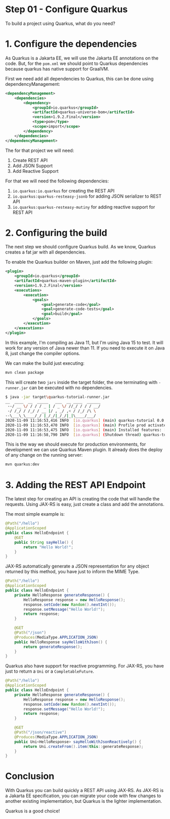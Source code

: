 # Step 01 - Configure Quarkus

To build a project using Quarkus, what do you need?

# 1. Configure the dependencies

As Quarkus is a Jakarta EE, we will use the Jakarta EE annotations on the code. But, for the `pom.xml` we should point to Quarkus dependencies because quarkus has native support for GraalVM.

First we need add all dependencies to Quarkus, this can be done using dependencyManagement:

```xml
<dependencyManagement>
    <dependencies>
        <dependency>
            <groupId>io.quarkus</groupId>
            <artifactId>quarkus-universe-bom</artifactId>
            <version>1.9.2.Final</version>
            <type>pom</type>
            <scope>import</scope>
        </dependency>
    </dependencies>
</dependencyManagement>
```

The for that project we will need:

  1. Create REST API
  2. Add JSON Support
  3. Add Reactive Support

For that we will need the following dependencies:

  1. `io.quarkus:io.quarkus` for creating the REST API
  2. `io.quarkus:quarkus-resteasy-jsonb` for adding JSON serializer to REST API
  3. `io.quarkus:quarkus-resteasy-mutiny` for adding reactive support for REST API

# 2. Configuring the build

The next step we should configure Quarkus build. As we know, Quarkus creates a fat jar with all dependencies.

To enable the Quarkus builder on Maven, just add the following plugin:

```xml
<plugin>
    <groupId>io.quarkus</groupId>
    <artifactId>quarkus-maven-plugin</artifactId>
    <version>1.9.2.Final</version>
    <executions>
        <execution>
            <goals>
                <goal>generate-code</goal>
                <goal>generate-code-tests</goal>
                <goal>build</goal>
            </goals>
        </execution>
    </executions>
</plugin>
```

In this example, I'm compiling as Java 11, but I'm using Java 15 to test. It will work for any version of Java newer than 11. If you need to execute it on Java 8, just change the compiler options.

We can make the build just executing:

```bash
mvn clean package
```

This will create two `jars` inside the target folder, the one terminating with `-runner.jar` can be executed with no dependencies.

```bash
$ java -jar target\quarkus-tutorial-runner.jar
__  ____  __  _____   ___  __ ____  ______
 --/ __ \/ / / / _ | / _ \/ //_/ / / / __/
 -/ /_/ / /_/ / __ |/ , _/ ,< / /_/ /\ \
--\___\_\____/_/ |_/_/|_/_/|_|\____/___/
2020-11-09 11:16:53,416 INFO  [io.quarkus] (main) quarkus-tutorial 0.0.1-SNAPSHOT on JVM (powered by Quarkus 1.9.2.Final) started in 4.706s. Listening on: http://0.0.0.0:8080
2020-11-09 11:16:53,470 INFO  [io.quarkus] (main) Profile prod activated.
2020-11-09 11:16:53,475 INFO  [io.quarkus] (main) Installed features: [cdi, mutiny, resteasy, resteasy-jsonb, resteasy-mutiny, smallrye-context-propagation]
2020-11-09 11:16:58,790 INFO  [io.quarkus] (Shutdown thread) quarkus-tutorial stopped in 0.024s
```

This is the way we should execute for production environments, for development we can use Quarkus Maven plugin. It already does the deploy of any change on the running server:

```bash
mvn quarkus:dev
```

# 3. Adding the REST API Endpoint

The latest step for creating an API is creating the code that will handle the requests. Using JAX-RS is easy, just create a class and add the annotations. 

The most simple example is: 

```java
@Path("/hello")
@ApplicationScoped
public class HelloEndpoint {
    @GET
    public String sayHello() {
        return "Hello World!";
    }
}
```

JAX-RS automatically generate a JSON representation for any object returned by this method, you have just to inform the MIME Type.

```java
@Path("/hello")
@ApplicationScoped
public class HelloEndpoint {
    private HelloResponse generateResponse() {
        HelloResponse response = new HelloResponse();
        response.setCode(new Random().nextInt());
        response.setMessage("Hello World!");
        return response;
    }

    @GET
    @Path("/json")
    @Produces(MediaType.APPLICATION_JSON)
    public HelloResponse sayHelloWithJson() {
        return generateResponse();
    }
}
```

Quarkus also have support for reactive programming. For JAX-RS, you have just to return a `Uni` or a `CompletableFuture`.

```java
@Path("/hello")
@ApplicationScoped
public class HelloEndpoint {
    private HelloResponse generateResponse() {
        HelloResponse response = new HelloResponse();
        response.setCode(new Random().nextInt());
        response.setMessage("Hello World!");
        return response;
    }

    @GET
    @Path("/json/reactive")
    @Produces(MediaType.APPLICATION_JSON)
    public Uni<HelloResponse> sayHelloWithJsonReactively() {
        return Uni.createFrom().item(this::generateResponse);
    }
}
```

# Conclusion

With Quarkus you can build quickly a REST API using JAX-RS. As JAX-RS is a Jakarta EE specification, you can migrate your code with few changes to another existing implementation, but Quarkus is the lighter implementation. 

Quarkus is a good choice! 